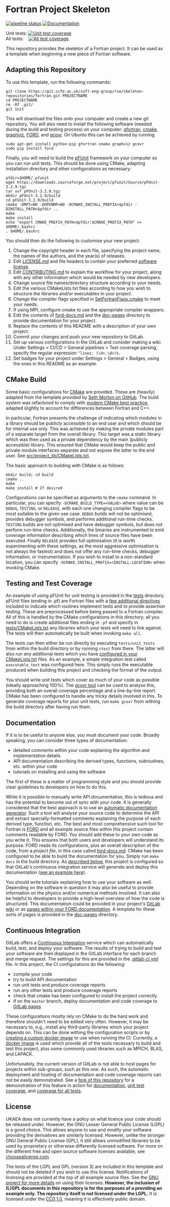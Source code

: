 # Fortran Project Skeleton

[![pipeline status](https://git.ccfe.ac.uk/soft-eng-group/rse/skeleton-repositories/fortran/badges/master/pipeline.svg)](https://git.ccfe.ac.uk/soft-eng-group/rse/skeleton-repositories/fortran/pipelines)
[![Documentation](https://img.shields.io/badge/docs-FORD-steelblue.svg)](http://cmacmack.gitpages.ccfe.ac.uk/fortran/)

Unit tests: [![Unit test coverage](https://git.ccfe.ac.uk/soft-eng-group/rse/skeleton-repositories/fortran/badges/master/coverage.svg?job=unit_tests)](http://cmacmack.gitpages.ccfe.ac.uk/fortran/unit_coverage/)  
All tests: &nbsp;&nbsp; [![All test coverage](https://git.ccfe.ac.uk/soft-eng-group/rse/skeleton-repositories/fortran/badges/master/coverage.svg?job=all_tests)](http://cmacmack.gitpages.ccfe.ac.uk/fortran/all_coverage/)


This repository provides the skeleton of a Fortran project. It can be
used as a template when beginning a new piece of Fortran software.


## Adapting this Repository

To use this template, run the following commands:
```
git clone https://git.ccfe.ac.uk/soft-eng-group/rse/skeleton-repositories/fortran.git PROJECTNAME
cd PROJECTNAME
rm -Rf .git/
git init
```
This will download the files onto your computer and create a new git
repository. You will also need to install the following software
(needed during the build and testing process) on your computer:
[gfortran](https://gcc.gnu.org/wiki/GFortran), [cmake](https://cmake.org), [graphviz](https://www.graphviz.org/), [FORD](https://github.com/Fortran-FOSS-Programmers/ford), and [gcovr](https://www.gcovr.com/en/stable/#). On Ubuntu this can be
achieved by running
```
sudo apt-get install python-pip gfortran cmake graphviz gcovr
sudo pip install ford
```
Finally, you will need to build the
[pFUnit](http://pfunit.sourceforge.net/) framework on your computer so
you can run unit tests. This should be done using CMake, adapting
installation directory and other configurations as necessary:
```
pfdir=$HOME/.pfunit
wget https://downloads.sourceforge.net/project/pfunit/Source/pFUnit-3.2.9.tgz
tar xvf pFUnit-3.2.9.tgz
mkdir pFUnit-3.2.9/build
cd pFUnit-3.2.9/build
cmake -DMPI=NO -DOPENMP=NO -DCMAKE_INSTALL_PREFIX=$pfdir -DINSTALL_PATH=$pfdir ..
make
make install
echo "export CMAKE_PREFIX_PATH=$pfdir:$CMAKE_PREFIX_PATH" >> $HOME/.bashrc
. $HOME/.bashrc
```

You should then do the following to customise your new project:

1. Change the copyright header in each file, specifying the project
   name, the names of the authors, and the year(s) of releases.
2. Edit [LICENSE.md](LICENSE.md) and file headers to contain your
   preferred [software license](#license).
3. Edit [CONTRIBUTING.md](CONTRIBUTING.md) to explain the workflow for
   your project, along with any other information which would be
   needed by new developers.
4. Change source file names/directory structure according to your needs.
4. Edit the various CMakeLists.txt files according to how you wish to
   structure the libraries and/or executables in your project.
5. Change the compiler flags specified in
   [SetFortranFlags.cmake](cmake/Modules/SetFortranFlags.cmake) to
   meet your needs.
6. If using MPI, configure cmake to use the appropriate compiler
   wrappers.
7. Edit the contents of [ford-docs.md](ford-docs.md) and the
   [doc-pages](doc-pages) directory to provide documentation for your
   project.
8. Replace the contents of this README with a description of your own project.
9. Commit your changes and push your new repository to GitLab.
10. Set up various configurations in the GitLab and consider making a
    wiki. Under Settings > CI/CD > General pipelines > Test coverage
    parsing, specify the regular expression `^lines: (\d+.\d+)%`.
11. Set badges for your project under Settings > General > Badges,
    using the ones in this README as an example.


## CMake Build

Some basic configurations for [CMake](https://cmake.org) are
provided. These are (heavily) adapted from the template provided by
[Seth Morton on
GitHub](https://github.com/SethMMorton/cmake_fortran_template). The
build system was refactored to comply with [modern CMake best
practice](https://pabloariasal.github.io/2018/02/19/its-time-to-do-cmake-right/),
adapted slightly to account for differences between Fortran and C++.

In particular, Fortran presents the challenge of indicating which
modules in a library should be publicly accessible to an end user and
which should be for internal use only. This was achieved by making the
private modules part of a separate target from the overall
library. This target was a static library which was then used as a
private dependency by the main (publicly accessible) library. This
ensured that CMake would keep the public and private module interfaces
separate and not expose the latter to the end user. See
[src/project_lib/CMakeLists.txt](src/project_lib/CMakeLists.txt).

The basic approach to building with CMake is as follows:
```
mkdir build; cd build
cmake ..
make
make install # If desired
```

Configurations can be specified as arguments to the `cmake`
command. In particular, you can specify `-DCMAKE_BUILD_TYPE=<VALUE>`
where value can be `DEBUG`, `TESTING`, or `RELEASE`, with each one
changing compiler flags to be most suitable to the given use
case. `DEBUG` builds will not be optimised, provides debugger symbols,
and performs additional run-time checks. `TESTING` builds are not
optimised and have debugger symbols, but does not perform run-time
checks. Additionally, the binaries are instrumented to emit coverage
information describing which lines of source files have been
executed. Finally `RELEASE` provides full optimisation (it is worth
experimenting with these settings, as the most aggressive optimisation
is not always the fastest) and does not offer any run-time checks,
debugger information, or instrumentation. If you wish to install to a
non-standard location, you can specify
`-DCMAKE_INSTALL_PREFIX=<INSTALL-LOCATION>` when invoking CMake.


## Testing and Test Coverage

An example of using pFUnit for unit testing is provided in the
[tests](tests/) directory. pFUnit files (ending in .pf) are Fortran
files with a [few additional
directives](http://pfunit.sourceforge.net/page_pFUnitParser.html)
included to indicate which routines implement tests and to provide
assertion testing. These are preprocessed before being passed to a
Fortran compiler. All of this is handled by the CMake configurations
in this directory; all you need to do is create additional files
ending in `.pf` and specify in
[tests/CMakeLists.txt](tests/CMakeLists.txt) any libraries which your
tests will need to link against. The tests will then automatically be
built when invoking `make all`.

The tests can then either be run directly by executing
`tests/unit_tests` from within the build directory or by running
`ctest` from there. The latter will also run any additional tests
which you have [configured in your
CMakeLists.txt](https://gitlab.kitware.com/cmake/community/wikis/doc/ctest/Testing-With-CTest)
files. As an example, a simple integration test called
`executable_test` was configured here. This simply runs the executable
produced when building this project and checking the format of the
output.

You should write unit tests which cover as much of your code as
possible (ideally approaching 100%). The [gcovr
tool](https://www.gcovr.com/en/stable/) can be used to analyse this,
providing both an overall coverage percentage and a line-by-line
report. CMake has been configured to handle any tricky details
involved in this. To generate coverage reports for your unit tests,
run `make gcovr` from withing the build directory after having run
them.


## Documentation

If it is to be useful to anyone else, you must document your
code. Broadly speaking, you can consider three types of documentation:

- detailed comments within your code explaining the algorithm 
  and implementation details
- API documentation describing the derived types, functions, 
  subroutines, etc. within your code
- tutorials on installing and using the software

The first of these is a matter of programming style and you
should provide clear guidelines to developers on how to do this.

While it is possible to manually write API documentation, this is
tedious and has the potential to become out of sync with your code. It
is generally considered that the best approach is to use an [automatic
documentation
generator](https://en.wikipedia.org/wiki/Documentation_generator). Such
a tool will analyse your source code to determine the API and extract
specially-formatted comments explaining the purpose of each derived
type, function, etc. The best and most comprehensive such tool for
Fortran is [FORD](https://github.com/Fortran-FOSS-Programmers/ford)
and all example source files within this project contain comments
readable by FORD. You should add these to your own code as you write
it. This ensures that both users and developers will understand its
purpose. FORD reads its configurations, plus an overall description of
the code, from a _project file_, in this case called
[ford-docs.md](ford-docs.md). CMake has been configured to be able to
build the documentation for you. Simply run `make docs` in the build
directory. As [described below](#continuous-integration), this project
is configured so that GitLab's continuous integration service will
generate and deploy this documentation ([see an example
here](http://cmacmack.gitpages.ccfe.ac.uk/fortran/)).

You should write tutorials explaining how to use your software as
well. Depending on the software in question it may also be useful to
provide information on the physics and/or numerical methods
involved. It can also be helpful to developers to provide a high-level
overview of how the code is structured. This documentation could be
provided in your project's [GitLab
wiki](https://docs.gitlab.com/ee/user/project/wiki/) or as [pages
within your FORD
documentation](https://github.com/Fortran-FOSS-Programmers/ford/wiki/Writing-Pages).
A template for these sorts of pages is provided in the
[doc-pages](doc-pages/) directory.


## Continuous Integration

GitLab offers a [Continuous
Integration](https://git.ccfe.ac.uk/help/ci/README.md) service which
can automatically build, test, and deploy your software. The results of
trying to build and test your software are then displayed in the
GitLab interface for each branch and merge request. The settings for
this are provided in the [.gitlab-ci.yml](.gitlab-ci.yml) file. In
this project, the CI configurations do the following:

- compile your code
- try to build API documentation
- run unit tests and produce coverage reports
- run any other tests and produce coverage reports
- check that cmake has been configured to install the project correctly
- if on the `master` branch, deploy documentation and code coverage to [GitLab pages](https://git.ccfe.ac.uk/help/user/project/pages/index.md)

These configurations mostly rely on CMake to do the hard work and
therefore shouldn't need to be edited very often. However, it may be
necessary to, e.g., install any third-party libraries which your
project depends on. This can be done withing the configuration scripts
or by [creating a custom docker
image](https://git.ccfe.ac.uk/soft-eng-group/rse/continuous-integration/custom-docker-image)
to use when running the CI. Currently, a [docker
image](https://cloud.docker.com/u/cmacmackin/repository/docker/cmacmackin/fortran-env)
is used which provide all of the tools necessary to build and test
this project, plus some commonly used libraries such as MPICH, BLAS,
and LAPACK.

Unfortunately, the current version of GitLab is not able to host pages
for projects within sub-groups, such as this one. As such, the
automatic deployment and hosting of documentation and code coverage
reports can not be easily demonstrated. See a [fork of this
repository](https://git.ccfe.ac.uk/soft-eng-group/rse/skeleton-repositories/fortran)
for a demonstration of this feature in action for
[documentation](http://cmacmack.gitpages.ccfe.ac.uk/fortran/), [unit
test
coverage](http://cmacmack.gitpages.ccfe.ac.uk/fortran/unit_coverage/),
and [coverage for all
tests](http://cmacmack.gitpages.ccfe.ac.uk/fortran/all_coverage/).


## License

UKAEA does not currently have a policy on what licence your code
should be released under. However, the GNU Lesser General Public
License (LGPL) is a good choice. This allows anyone to use and modify
your software providing the derivatives are similarly
licensed. However, unlike the stronger GNU General Public License
(GPL), it still allows unmodified libraries to be used by proprietary
or otherwise differently licensed software. For more on the different
free and open source software licenses available, see
[choosealicense.com](https://choosealicense.com/licenses/).

The texts of the LGPL and GPL (version 3) are included in this
template and should not be deleted if you wish to use this
license. Notifications of licensing are provided at the top of all
example source files. See the [GNU project for more
details](https://www.gnu.org/licenses/gpl-howto.html) on using their
licenses. __However, the inclusion of (L)GPL documents in this
repository is for the purposes of a providing an example only. The
repository itself is not licensed under the LGPL.__ It is licensed
under the [CC0
1.0](https://creativecommons.org/publicdomain/zero/1.0/), meaning it
is effectively public domain.
